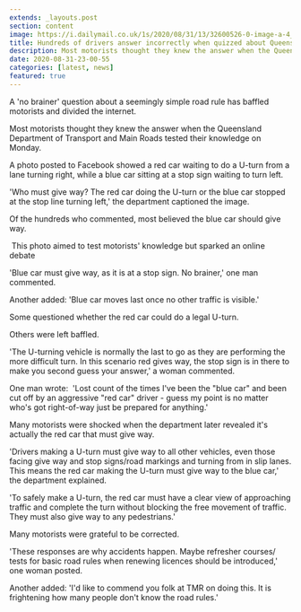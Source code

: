 ```yaml
---
extends: _layouts.post
section: content
image: https://i.dailymail.co.uk/1s/2020/08/31/13/32600526-0-image-a-4_1598875670986.jpg 
title: Hundreds of drivers answer incorrectly when quizzed about Queensland road rule of who gives way 
description: Most motorists thought they knew the answer when the Queensland Department of Transport and Main Roads tested their knowledge on Monday on which car should give way. 
date: 2020-08-31-23-00-55 
categories: [latest, news] 
featured: true 
--- 
```

A 'no brainer' question about a seemingly simple road rule has baffled motorists and divided the internet.

Most motorists thought they knew the answer when the Queensland Department of Transport and Main Roads tested their knowledge on Monday.

A photo posted to Facebook showed a red car waiting to do a U-turn from a lane turning right, while a blue car sitting at a stop sign waiting to turn left.

'Who must give way? The red car doing the U-turn or the blue car stopped at the stop line turning left,' the department captioned the image.

Of the hundreds who commented, most believed the blue car should give way.

 This photo aimed to test motorists' knowledge but sparked an online debate

'Blue car must give way, as it is at a stop sign. No brainer,' one man commented.

Another added: 'Blue car moves last once no other traffic is visible.'

Some questioned whether the red car could do a legal U-turn.

Others were left baffled.

'The U-turning vehicle is normally the last to go as they are performing the more difficult turn. In this scenario red gives way, the stop sign is in there to make you second guess your answer,' a woman commented.

One man wrote:  'Lost count of the times I've been the "blue car" and been cut off by an aggressive "red car" driver - guess my point is no matter who's got right-of-way just be prepared for anything.'

Many motorists were shocked when the department later revealed it's actually the red car that must give way.

'Drivers making a U-turn must give way to all other vehicles, even those facing give way and stop signs/road markings and turning from in slip lanes. This means the red car making the U-turn must give way to the blue car,' the department explained.

'To safely make a U-turn, the red car must have a clear view of approaching traffic and complete the turn without blocking the free movement of traffic. They must also give way to any pedestrians.'

Many motorists were grateful to be corrected.

'These responses are why accidents happen. Maybe refresher courses/ tests for basic road rules when renewing licences should be introduced,' one woman posted.

Another added: 'I'd like to commend you folk at TMR on doing this. It is frightening how many people don't know the road rules.'

